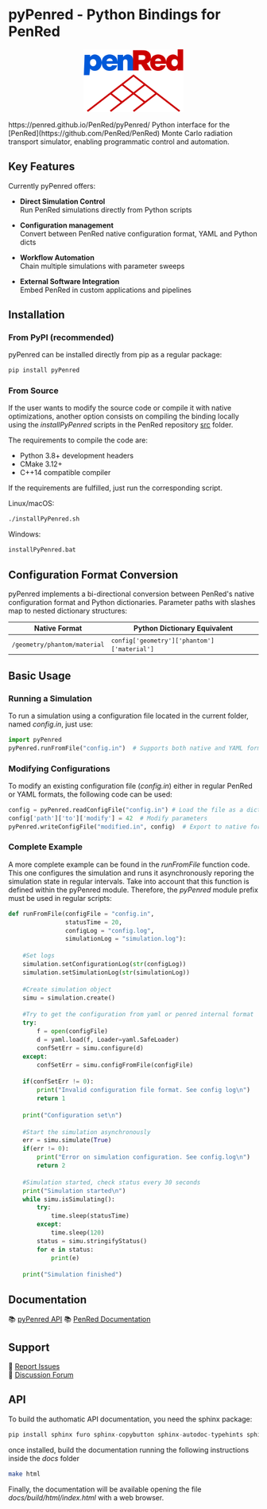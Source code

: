 # pyPenred - Python Bindings for PenRed

<p align="center">
  <a href="https://github.com/PenRed/PenRed">
    <img src="logo.png" width="200" alt="PenRed logo">
  </a>
</p>
https://penred.github.io/PenRed/pyPenred/
Python interface for the [PenRed](https://github.com/PenRed/PenRed) Monte Carlo radiation transport simulator, enabling programmatic control and automation.

## Key Features

Currently pyPenred offers:

- **Direct Simulation Control**  
Run PenRed simulations directly from Python scripts

- **Configuration management**  
Convert between PenRed native configuration format, YAML and Python dicts

- **Workflow Automation**  
Chain multiple simulations with parameter sweeps

- **External Software Integration**  
Embed PenRed in custom applications and pipelines

## Installation

### From PyPI (recommended)

pyPenred can be installed directly from pip as a regular package:

```bash
pip install pyPenred
```
### From Source

If the user wants to modify the source code or compile it with native optimizations, another option consists on compiling the binding locally using the *installPyPenred* scripts in the PenRed repository [src](https://github.com/PenRed/PenRed/tree/master/src) folder.

The requirements to compile the code are:
- Python 3.8+ development headers
- CMake 3.12+
- C++14 compatible compiler

If the requirements are fulfilled, just run the corresponding script.

Linux/macOS:

```bash
./installPyPenred.sh
```

Windows:

```bash
installPyPenred.bat
```

## Configuration Format Conversion

pyPenred implements a bi-directional conversion between PenRed's native configuration format and Python dictionaries. Parameter paths with slashes map to nested dictionary structures:

| Native Format | Python Dictionary Equivalent |
|---------------|------------------------------|
| `/geometry/phantom/material` | `config['geometry']['phantom']['material']` |

## Basic Usage

### Running a Simulation

To run a simulation using a configuration file located in the current folder, named *config.in*, just use:

```python
import pyPenred
pyPenred.runFromFile("config.in")  # Supports both native and YAML formats
```

### Modifying Configurations

To modify an existing configuration file (*config.in*) either in regular PenRed or YAML formats, the following code can be used:

```python
config = pyPenred.readConfigFile("config.in") # Load the file as a dictionary
config['path']['to']['modify'] = 42  # Modify parameters
pyPenred.writeConfigFile("modified.in", config)  # Export to native format
```

### Complete Example

A more complete example can be found in the *runFromFile* function code. This one configures the simulation and runs it asynchronously reporing the simulation state in regular intervals. Take into account that this function is defined within the pyPenred module. Therefore, the *pyPenred* module prefix must be used in regular scripts:

```python
def runFromFile(configFile = "config.in",
                statusTime = 20,
                configLog = "config.log",
                simulationLog = "simulation.log"):

    #Set logs
    simulation.setConfigurationLog(str(configLog))
    simulation.setSimulationLog(str(simulationLog))

    #Create simulation object
    simu = simulation.create()

    #Try to get the configuration from yaml or penred internal format
    try:
        f = open(configFile)
        d = yaml.load(f, Loader=yaml.SafeLoader)
        confSetErr = simu.configure(d)
    except:
        confSetErr = simu.configFromFile(configFile)

    if(confSetErr != 0):
        print("Invalid configuration file format. See config log\n")
        return 1
        
    print("Configuration set\n")

    #Start the simulation asynchronously
    err = simu.simulate(True)
    if(err != 0):
        print("Error on simulation configuration. See config.log\n")
        return 2

    #Simulation started, check status every 30 seconds
    print("Simulation started\n")
    while simu.isSimulating():
        try:
            time.sleep(statusTime)
        except:
            time.sleep(120)
        status = simu.stringifyStatus()
        for e in status:
            print(e)

    print("Simulation finished")
```

## Documentation

📚 [pyPenred API](https://penred.github.io/PenRed/pyPenred/)
📚 [PenRed Documentation](https://github.com/PenRed/PenRed/blob/master/doc/PenRed_usage_guide.pdf)  

## Support

🐞 [Report Issues](https://github.com/PenRed/PenRed/issues)  
💬 [Discussion Forum](https://github.com/PenRed/PenRed/discussions)

## API

To build the authomatic API documentation, you need the sphinx package:

```python
pip install sphinx furo sphinx-copybutton sphinx-autodoc-typehints sphinxcontrib-napoleon myst-parser
```

once installed, build the documentation running the following instructions inside the *docs* folder

```bash
make html
```

Finally, the documentation will be available opening the file *docs/build/html/index.html* with a web browser.
